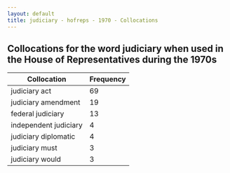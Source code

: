 ```yaml
---
layout: default
title: judiciary - hofreps - 1970 - Collocations
---
```

## Collocations for the word **judiciary** when used in the House of Representatives during the 1970s

| Collocation | Frequency |
|--------------|----------------|
|judiciary act|69|
|judiciary amendment|19|
|federal judiciary|13|
|independent judiciary|4|
|judiciary diplomatic|4|
|judiciary must|3|
|judiciary would|3|

